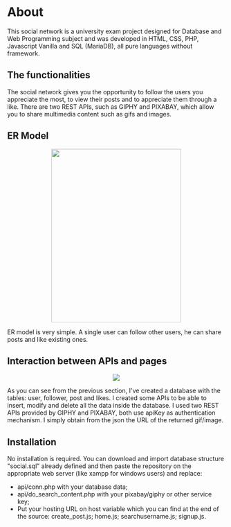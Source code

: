 # About
This social network is a university exam project designed for Database and Web Programming subject and was developed in HTML, CSS, PHP, Javascript Vanilla and SQL (MariaDB), all pure languages without framework.

## The functionalities
The social network gives you the opportunity to follow the users you appreciate the most, to view their posts and to appreciate them through a like.
There are two REST APIs, such as GIPHY and PIXABAY, which allow you to share multimedia content such as gifs and images.

## ER Model
<p align="center">
  <img width="300" height="400" src="https://github.com/svtmontagna/Social-network/blob/main/images/1.png?raw=true">
</p>
ER model is very simple. A single user can follow other users, he can share posts and like existing ones.

## Interaction between APIs and pages
<p align="center">
  <img src="https://github.com/svtmontagna/Social-network/blob/main/images/2.jpg?raw=true">
</p>
As you can see from the previous section, I've created a database with the tables: user, follower, post and likes. I created some APIs to be able to insert, modify and delete all the data inside the database. I used two REST APIs provided by GIPHY and PIXABAY, both use apiKey as authentication mechanism. I simply obtain from the json the URL of the returned gif/image.

## Installation 
No installation is required. You can download and import database structure "social.sql" already defined and then paste the repository on the appropriate web server (like xampp for windows users) and replace:
<ul type="bullet">
  <li>api/conn.php with your database data; </li>
  <li>api/do_search_content.php with your pixabay/giphy or other service key;</li>
  <li>Put your hosting URL on host variable which you can find at the end of the source: create_post.js; home.js; searchusername.js; signup.js.</li>
</ul>
